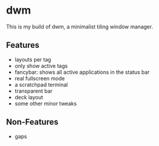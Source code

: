 # dwm

This is my build of dwm, a minimalist tiling window manager.

## Features

- layouts per tag
- only show active tags
- fancybar: shows all active applications in the status bar
- real fullscreen mode
- a scratchpad terminal
- transparent bar
- deck layout
- some other minor tweaks

## Non-Features

- gaps


